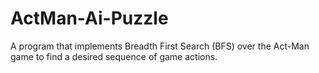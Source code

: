 # ActMan-Ai-Puzzle
A program that implements Breadth First Search (BFS) over the Act-Man game to find a desired sequence of game actions.  
